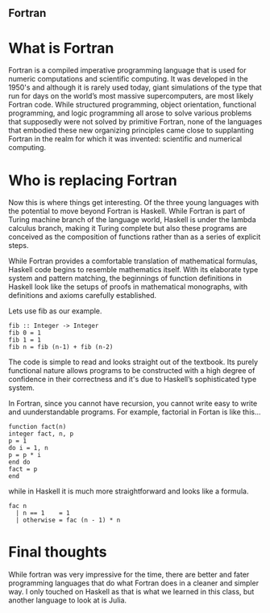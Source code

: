 ## Fortran

# What is Fortran 
  Fortran is a compiled imperative programming language that is used for numeric computations and scientific computing. It was developed in the 1950's and although it is rarely used today, giant simulations of the type that run for days on the world’s most massive supercomputers, are most likely Fortran code. While structured programming, object orientation, functional programming, and logic programming all arose to solve various problems that supposedly were not solved by primitive Fortran, none of the languages that embodied these new organizing principles came close to supplanting Fortran in the realm for which it was invented: scientific and numerical computing. 
  
# Who is replacing Fortran
  Now this is where things get interesting. Of the three young languages with the potential to move beyond Fortran is Haskell. While Fortran is part of Turing machine branch of the language world, Haskell is under the lambda calculus branch, making it Turing complete but also these programs are conceived as the composition of functions rather than as a series of explicit steps.

  While Fortran provides a comfortable translation of mathematical formulas, Haskell code begins to resemble mathematics itself. With its elaborate type system and pattern matching, the beginnings of function definitions in Haskell look like the setups of proofs in mathematical monographs, with definitions and axioms carefully established.
  
  Lets use fib as our example. 
  ```
  fib :: Integer -> Integer
  fib 0 = 1
  fib 1 = 1
  fib n = fib (n-1) + fib (n-2)
  ```
  The code is simple to read and looks straight out of the textbook. Its purely functional nature allows programs to be constructed with a high degree of confidence in their correctness and it's due to Haskell’s sophisticated type system.
  
  In Fortran, since you cannot have recursion, you cannot write easy to write and uunderstandable programs. For example, factorial in Fortan is like this...
  ```
  function fact(n)
  integer fact, n, p
  p = 1
  do i = 1, n
  p = p * i
  end do
  fact = p
  end
  ``` 
  while in Haskell it is much more straightforward and looks like a formula. 
  ```
  fac n
	| n == 1    = 1
	| otherwise = fac (n - 1) * n
  ```
  
# Final thoughts 
  While fortran was very impressive for the time, there are better and fater programming languages that do what Fortran does in a cleaner and simpler way. I only touched on Haskell as that is what we learned in this class, but another language to look at is Julia. 
  
  
